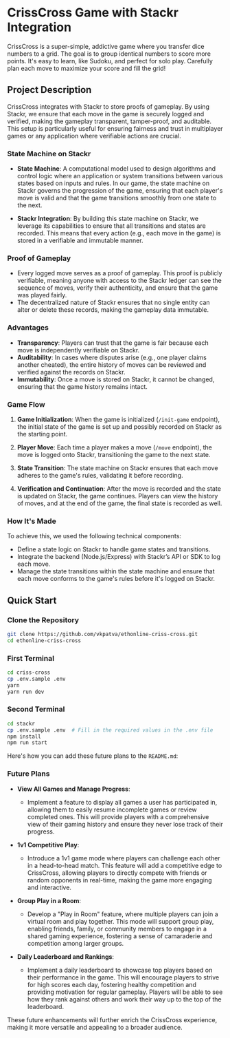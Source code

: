 # CrissCross Game with Stackr Integration

CrissCross is a super-simple, addictive game where you transfer dice numbers to a grid. The goal is to group identical numbers to score more points. It's easy to learn, like Sudoku, and perfect for solo play. Carefully plan each move to maximize your score and fill the grid!

## Project Description

CrissCross integrates with Stackr to store proofs of gameplay. By using Stackr, we ensure that each move in the game is securely logged and verified, making the gameplay transparent, tamper-proof, and auditable. This setup is particularly useful for ensuring fairness and trust in multiplayer games or any application where verifiable actions are crucial.

### State Machine on Stackr

- **State Machine**: A computational model used to design algorithms and control logic where an application or system transitions between various states based on inputs and rules. In our game, the state machine on Stackr governs the progression of the game, ensuring that each player's move is valid and that the game transitions smoothly from one state to the next.

- **Stackr Integration**: By building this state machine on Stackr, we leverage its capabilities to ensure that all transitions and states are recorded. This means that every action (e.g., each move in the game) is stored in a verifiable and immutable manner.

### Proof of Gameplay

- Every logged move serves as a proof of gameplay. This proof is publicly verifiable, meaning anyone with access to the Stackr ledger can see the sequence of moves, verify their authenticity, and ensure that the game was played fairly.
- The decentralized nature of Stackr ensures that no single entity can alter or delete these records, making the gameplay data immutable.

### Advantages

- **Transparency**: Players can trust that the game is fair because each move is independently verifiable on Stackr.
- **Auditability**: In cases where disputes arise (e.g., one player claims another cheated), the entire history of moves can be reviewed and verified against the records on Stackr.
- **Immutability**: Once a move is stored on Stackr, it cannot be changed, ensuring that the game history remains intact.

### Game Flow

1. **Game Initialization**: When the game is initialized (`/init-game` endpoint), the initial state of the game is set up and possibly recorded on Stackr as the starting point.

2. **Player Move**: Each time a player makes a move (`/move` endpoint), the move is logged onto Stackr, transitioning the game to the next state.

3. **State Transition**: The state machine on Stackr ensures that each move adheres to the game's rules, validating it before recording.

4. **Verification and Continuation**: After the move is recorded and the state is updated on Stackr, the game continues. Players can view the history of moves, and at the end of the game, the final state is recorded as well.

### How It's Made

To achieve this, we used the following technical components:

- Define a state logic on Stackr to handle game states and transitions.
- Integrate the backend (Node.js/Express) with Stackr’s API or SDK to log each move.
- Manage the state transitions within the state machine and ensure that each move conforms to the game's rules before it's logged on Stackr.

## Quick Start

### Clone the Repository

```bash
git clone https://github.com/vkpatva/ethonline-criss-cross.git
cd ethonline-criss-cross
```

### First Terminal

```bash
cd criss-cross
cp .env.sample .env
yarn
yarn run dev
```

### Second Terminal

```bash
cd stackr
cp .env.sample .env  # Fill in the required values in the .env file
npm install
npm run start
```

Here's how you can add these future plans to the `README.md`:

### Future Plans

- **View All Games and Manage Progress**:

  - Implement a feature to display all games a user has participated in, allowing them to easily resume incomplete games or review completed ones. This will provide players with a comprehensive view of their gaming history and ensure they never lose track of their progress.

- **1v1 Competitive Play**:

  - Introduce a 1v1 game mode where players can challenge each other in a head-to-head match. This feature will add a competitive edge to CrissCross, allowing players to directly compete with friends or random opponents in real-time, making the game more engaging and interactive.

- **Group Play in a Room**:

  - Develop a "Play in Room" feature, where multiple players can join a virtual room and play together. This mode will support group play, enabling friends, family, or community members to engage in a shared gaming experience, fostering a sense of camaraderie and competition among larger groups.

- **Daily Leaderboard and Rankings**:
  - Implement a daily leaderboard to showcase top players based on their performance in the game. This will encourage players to strive for high scores each day, fostering healthy competition and providing motivation for regular gameplay. Players will be able to see how they rank against others and work their way up to the top of the leaderboard.

These future enhancements will further enrich the CrissCross experience, making it more versatile and appealing to a broader audience.
